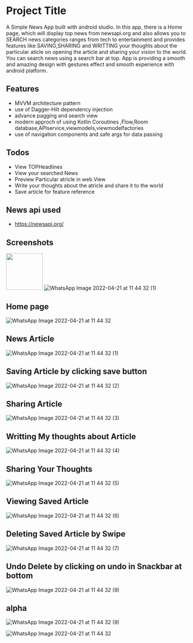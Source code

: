 
# Project Title

A Simple News App built with android studio. In this app, there is a Home page, which will display top news from newsapi.org and also allows you to SEARCH news categories ranges from tech to entertainment and provides features like SAVING,SHARING and WRITTING your thoughts about the particular aticle on opening the article and sharing your vision to the world. You can search news using a search bar at top. App is providing a smooth and amazing design with gestures effect and smooth experience with android  platform.


## Features

- MVVM architecture pattern
- use of Dagger-Hilt dependency injection
- advance pagging and search view
- modern approch of using Kotlin Coroutines ,Flow,Room database,APIservice,viewmodels,viewmodelfactories
- use of navigation components and safe args for data passing
## Todos

- View TOPHeadlines
- View your searched News
- Preview Particular atricle in web View
- Write your thoughts about the atricle and share it to the world
- Save article for feature reference
## News api used
- https://newsapi.org/
## Screenshots
<img src= "https://user-images.githubusercontent.com/103620871/164393913-414d60e0-e2c3-4d8c-9aab-575b08c9eabe.jpeg" width= "100">  ![WhatsApp Image 2022-04-21 at 11 44 32 (1)](https://user-images.githubusercontent.com/103620871/164394224-4a6c524e-8ee9-4dbd-b0c5-dc397a32d811.jpeg)
## Home page

![WhatsApp Image 2022-04-21 at 11 44 32](https://user-images.githubusercontent.com/103620871/164393913-414d60e0-e2c3-4d8c-9aab-575b08c9eabe.jpeg )
## News Article

![WhatsApp Image 2022-04-21 at 11 44 32 (1)](https://user-images.githubusercontent.com/103620871/164394224-4a6c524e-8ee9-4dbd-b0c5-dc397a32d811.jpeg)



## Saving Article by clicking save button
![WhatsApp Image 2022-04-21 at 11 44 32 (2)](https://user-images.githubusercontent.com/103620871/164394180-1a85a3e8-6743-4ec5-a3b5-60b717884b2b.jpeg)
## Sharing Article
![WhatsApp Image 2022-04-21 at 11 44 32 (3)](https://user-images.githubusercontent.com/103620871/164394294-5b77a4ee-0a1d-4445-b3c1-d8828d4404d8.jpeg)
## Writting My thoughts about Article
![WhatsApp Image 2022-04-21 at 11 44 32 (4)](https://user-images.githubusercontent.com/103620871/164394416-cd666a3b-98c4-4ce7-89b8-0baec67a7924.jpeg)
## Sharing Your Thoughts
![WhatsApp Image 2022-04-21 at 11 44 32 (5)](https://user-images.githubusercontent.com/103620871/164394531-9630a12a-344e-4242-af05-cd74218b6ba8.jpeg)
## Viewing Saved Article
![WhatsApp Image 2022-04-21 at 11 44 32 (6)](https://user-images.githubusercontent.com/103620871/164394592-96e2796c-3aad-4f5f-8721-edba4db93d08.jpeg)
## Deleting Saved Article by Swipe
![WhatsApp Image 2022-04-21 at 11 44 32 (7)](https://user-images.githubusercontent.com/103620871/164394617-a05698ce-3b64-43c2-9ad4-5fcbef2fc855.jpeg)
## Undo Delete by clicking on undo in Snackbar at bottom

![WhatsApp Image 2022-04-21 at 11 44 32 (9)](https://user-images.githubusercontent.com/103620871/164394662-7721cee4-9281-48aa-9bcf-bb5dc82ac78e.jpeg)


## alpha

![WhatsApp Image 2022-04-21 at 11 44 32 (9)](https://user-images.githubusercontent.com/103620871/164396141-2f263abb-ed36-4b26-9bab-04d1b5e59ee2.jpeg)



![WhatsApp Image 2022-04-21 at 11 44 32](https://user-images.githubusercontent.com/103620871/164396184-02e79b8e-f927-419b-a3ef-14d734b0269a.jpeg)

